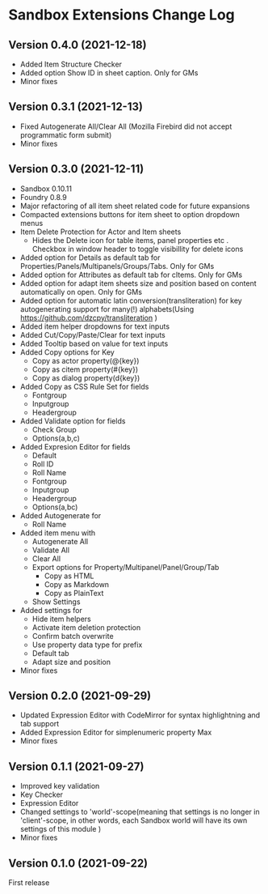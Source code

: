 # Sandbox Extensions Change Log
## Version 0.4.0 (2021-12-18)
- Added Item Structure Checker
- Added option Show ID in sheet caption. Only for GMs
- Minor fixes
 
## Version 0.3.1 (2021-12-13)
- Fixed Autogenerate All/Clear All (Mozilla Firebird did not accept programmatic form submit)
- Minor fixes

## Version 0.3.0 (2021-12-11)
- Sandbox 0.10.11
- Foundry 0.8.9
- Major refactoring of all item sheet related code for future expansions
- Compacted extensions buttons for item sheet to option dropdown menus
- Item Delete Protection for Actor and Item sheets
  - Hides the Delete icon for table items, panel properties etc .
    Checkbox in window header to toggle visibillity for delete icons
- Added option for Details as default tab for Properties/Panels/Multipanels/Groups/Tabs. Only for GMs
- Added option for Attributes as default tab for cItems. Only for GMs 
- Added option for adapt item sheets size and position based on content automatically on open. Only for GMs
- Added option for automatic latin conversion(transliteration) for key autogenerating support for many(!) alphabets(Using https://github.com/dzcpy/transliteration )
- Added item helper dropdowns for text inputs
- Added Cut/Copy/Paste/Clear for text inputs
- Added Tooltip based on value for text inputs
- Added Copy options for Key
  - Copy as actor property(@{key})
  - Copy as citem property(#{key})
  - Copy as dialog property(d{key})
- Added Copy as CSS Rule Set for fields
  - Fontgroup
  - Inputgroup
  - Headergroup
- Added Validate option for fields 
  - Check Group
  - Options(a,b,c)
- Added Expresion Editor for fields
  - Default
  - Roll ID
  - Roll Name
  - Fontgroup
  - Inputgroup
  - Headergroup
  - Options(a,bc)
- Added Autogenerate for
  - Roll Name
- Added item menu with
  - Autogenerate All
  - Validate All
  - Clear All
  - Export options for Property/Multipanel/Panel/Group/Tab
    - Copy as HTML
    - Copy as Markdown
    - Copy as PlainText
  - Show Settings
- Added settings for
  - Hide item helpers
  - Activate item deletion protection
  - Confirm batch overwrite
  - Use property data type for prefix
  - Default tab
  - Adapt size and position
- Minor fixes

## Version 0.2.0 (2021-09-29)
* Updated Expression Editor with CodeMirror for syntax highlightning and tab support
* Added Expression Editor for simplenumeric property Max
* Minor fixes

## Version 0.1.1 (2021-09-27)
* Improved key validation
* Key Checker
* Expression Editor
* Changed settings to 'world'-scope(meaning that settings is no longer in 'client'-scope, in other words, each Sandbox world will have its own settings of this module )
* Minor fixes

## Version 0.1.0 (2021-09-22)
First release


